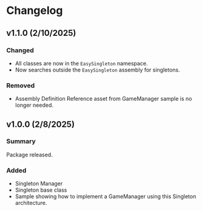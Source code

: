 # Changelog

## v1.1.0 (2/10/2025)

### Changed

- All classes are now in the `EasySingleton` namespace.
- Now searches outside the `EasySingleton` assembly for singletons.

### Removed

- Assembly Definition Reference asset from GameManager sample is no longer needed.

## v1.0.0 (2/8/2025)

### Summary

Package released.

### Added

- Singleton Manager
- Singleton base class
- Sample showing how to implement a GameManager using this Singleton architecture.
